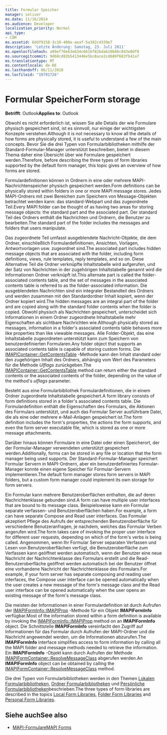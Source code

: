 ```yaml
---
title: Formular Speicher
manager: soliver
ms.date: 11/16/2014
ms.audience: Developer
localization_priority: Normal
api_type:
- COM
ms.assetid: 6ddf9158-3c10-408a-aeaf-5a382c4339e7
description: 'Letzte Änderung: Samstag, 23. Juli 2011'
ms.openlocfilehash: a99ef76e63e634c661bf82bdab10b86c843e0df0
ms.sourcegitcommit: 9d60cd82b5413446e5bc8ace2cd689f683fb41a7
ms.translationtype: MT
ms.contentlocale: de-DE
ms.lasthandoff: 06/11/2018
ms.locfileid: "19791726"
---
```

# <a name="form-storage"></a><span data-ttu-id="f1286-103">Formular Speicher</span><span class="sxs-lookup"><span data-stu-id="f1286-103">Form storage</span></span>

<span data-ttu-id="f1286-104">**Betrifft**: Outlook</span><span class="sxs-lookup"><span data-stu-id="f1286-104">**Applies to**: Outlook</span></span> 
  
<span data-ttu-id="f1286-105">Obwohl es nicht erforderlich ist, wissen Sie alle Details der wie Formulare physisch gespeichert sind, ist es sinnvoll, nur einige der wichtigsten Konzepte verstehen.</span><span class="sxs-lookup"><span data-stu-id="f1286-105">Although it is not necessary to know all the details of how forms are physically stored, it is useful to understand a few of the main concepts.</span></span> <span data-ttu-id="f1286-106">Bevor Sie die drei Typen von Formularbibliotheken mithilfe der Standard-Formular-Manager unterstützt beschreiben, bietet in diesem Thema daher eine Übersicht über wie Formulare gespeichert werden.</span><span class="sxs-lookup"><span data-stu-id="f1286-106">Therefore, before describing the three types of form libraries supported by the default form manager, this topic gives an overview of how forms are stored.</span></span>
  
<span data-ttu-id="f1286-107">Formulardefinitionen können in Ordnern in eine oder mehrere MAPI-Nachrichtenspeicher physisch gespeichert werden.</span><span class="sxs-lookup"><span data-stu-id="f1286-107">Form definitions can be physically stored within folders in one or more MAPI message stores.</span></span> <span data-ttu-id="f1286-108">Jedes MAPI-Ordners mit zwei Bereichen zum Speichern von Message-Objekten betrachtet werden kann: das standard-Webpart und das zugeordnete Teil.</span><span class="sxs-lookup"><span data-stu-id="f1286-108">Every MAPI folder can be thought of as having two areas for storing message objects: the standard part and the associated part.</span></span> <span data-ttu-id="f1286-109">Der standard Teil des Ordners enthält die Nachrichten und Ordnern, die Benutzer zu bearbeiten.</span><span class="sxs-lookup"><span data-stu-id="f1286-109">The standard part of the folder includes the messages and folders that users manipulate.</span></span>
  
<span data-ttu-id="f1286-110">Das zugeordnete Teil umfasst ausgeblendete Nachricht-Objekte, die dem Ordner, einschließlich Formulardefinitionen, Ansichten, Vorlagen, Antwortvorlagen usw. zugeordnet sind.</span><span class="sxs-lookup"><span data-stu-id="f1286-110">The associated part includes hidden message objects that are associated with the folder, including form definitions, views, rule templates, reply templates, and so on.</span></span> <span data-ttu-id="f1286-111">Diese Alternative Teil die Ordner verknüpfte Inhaltstabelle wird aufgerufen, und der Satz von Nachrichten in der zugehörigen Inhaltstabelle genannt wird die Informationen Ordner verknüpft ist.</span><span class="sxs-lookup"><span data-stu-id="f1286-111">This alternate part is called the folder-associated contents table, and the set of messages in the associated contents table is referred to as the folder-associated information.</span></span> <span data-ttu-id="f1286-112">Die ausgeblendeten Nachrichten sind ein integraler Bestandteil des Ordners und werden zusammen mit den Standardordner Inhalt kopiert, wenn der Ordner kopiert wird.</span><span class="sxs-lookup"><span data-stu-id="f1286-112">The hidden messages are an integral part of the folder and are copied along with the standard folder contents when the folder is copied.</span></span> <span data-ttu-id="f1286-113">Obwohl physisch als Nachrichten gespeichert, unterscheidet sich Informationen in einem Ordner zugeordnete Inhaltstabelle mehr Eigenschaften als sichtbare Nachrichten wie.</span><span class="sxs-lookup"><span data-stu-id="f1286-113">Although physically stored as messages, information in a folder's associated contents table behaves more like properties than like viewable messages.</span></span> <span data-ttu-id="f1286-114">Alle Folder-Objekt, das eine Inhaltstabelle zugeordneten unterstützt kann zum Speichern von benutzerdefinierten Formularen.</span><span class="sxs-lookup"><span data-stu-id="f1286-114">Any folder object that supports an associated contents table is capable of storing custom forms.</span></span> <span data-ttu-id="f1286-115">Die [IMAPIContainer::GetContentsTable](imapicontainer-getcontentstable.md) -Methode kann den Inhalt standard oder den zugehörigen Inhalt des Ordners, abhängig vom Wert des Parameters für die Methode _Ulflags_ zurückgeben.</span><span class="sxs-lookup"><span data-stu-id="f1286-115">The [IMAPIContainer::GetContentsTable](imapicontainer-getcontentstable.md) method can return either the standard contents or the associated contents of the folder, depending on the value of the method's  _ulflags_ parameter.</span></span> 
  
<span data-ttu-id="f1286-116">Besteht aus eine Formularbibliothek Formulardefinitionen, die in einem Ordner zugeordnete Inhaltstabelle gespeichert.</span><span class="sxs-lookup"><span data-stu-id="f1286-116">A form library consists of form definitions stored in a folder's associated contents table.</span></span> <span data-ttu-id="f1286-117">Die Formulardefinition enthält die Eigenschaften des Formulars, die Aktionen des Formulars unterstützt, und auch das Formular Server ausführbare Datei, die als eine oder mehrere e-Mail-Anlagen gespeichert ist.</span><span class="sxs-lookup"><span data-stu-id="f1286-117">The form definition includes the form's properties, the actions the form supports, and even the form server executable file, which is stored as one or more message attachments.</span></span>
  
<span data-ttu-id="f1286-118">Darüber hinaus können Formulare in eine Datei oder einen Speicherort, der der Formular-Manager verwendeten unterstützt gespeichert werden.</span><span class="sxs-lookup"><span data-stu-id="f1286-118">Additionally, forms can be stored in any file or location that the form manager being used supports.</span></span> <span data-ttu-id="f1286-119">Der Standard-Formular-Manager speichert Formular Servern in MAPI-Ordnern, aber ein benutzerdefiniertes Formular-Manager konnte einen eigene Speicher für Formular-Servern implementieren.</span><span class="sxs-lookup"><span data-stu-id="f1286-119">The default form manager stores form servers in MAPI folders, but a custom form manager could implement its own storage for form servers.</span></span>
  
<span data-ttu-id="f1286-120">Ein Formular kann mehrere Benutzeroberflächen enthalten, die auf deren Nachrichtenklasse gebunden sind.</span><span class="sxs-lookup"><span data-stu-id="f1286-120">A form can have multiple user interfaces that are bound to its message class.</span></span> <span data-ttu-id="f1286-121">Beispielsweise kann ein Formular separate verfassen- und Benutzeroberflächen haben.</span><span class="sxs-lookup"><span data-stu-id="f1286-121">For example, a form can have separate Compose and Read user interfaces.</span></span> <span data-ttu-id="f1286-122">Das Formular akzeptiert Pflege des Aufrufs der entsprechenden Benutzeroberfläche für verschiedene Benutzeranfragen, je nachdem, welches das Formular Verben angerufen wird.</span><span class="sxs-lookup"><span data-stu-id="f1286-122">The form takes care of invoking the proper user interface for different user requests, depending on which of the form's verbs is being called.</span></span> <span data-ttu-id="f1286-123">Angenommen, wenn Ihr Formular Server separaten Verfassen und Lesen von Benutzeroberflächen verfügt, die Benutzeroberfläche zum Verfassen kann geöffnet werden automatisch, wenn der Benutzer eine neue Nachricht der Nachrichtenklasse des Formulars erstellt und die Read-Benutzeroberfläche geöffnet werden automatisch bei der Benutzer öffnet eine vorhandene Nachricht der Nachrichtenklasse des Formulars.</span><span class="sxs-lookup"><span data-stu-id="f1286-123">For example, if your form server has separate composing and reading user interfaces, the Compose user interface can be opened automatically when the user creates a new message of the form's message class and the Read user interface can be opened automatically when the user opens an existing message of the form's message class.</span></span>
  
<span data-ttu-id="f1286-124">Die meisten der Informationen in einer Formulardefinition ist durch Aufrufen der [IMAPIFormInfo::IMAPIProp](imapiforminfoimapiprop.md) -Methode für ein Objekt **IMAPIFormInfo** verfügbar.</span><span class="sxs-lookup"><span data-stu-id="f1286-124">Most of the information stored within a form definition is available by invoking the [IMAPIFormInfo::IMAPIProp](imapiforminfoimapiprop.md) method on an **IMAPIFormInfo** object.</span></span> <span data-ttu-id="f1286-125">Die Schnittstelle **IMAPIFormInfo** vereinfacht den Zugriff auf Informationen für das Formular durch Aufrufen der MAPI-Ordner und die Nachricht angewendet werden, um die Informationen abzurufen.</span><span class="sxs-lookup"><span data-stu-id="f1286-125">The **IMAPIFormInfo** interface simplifies access to form information by calling all the MAPI folder and message methods needed to retrieve the information.</span></span> <span data-ttu-id="f1286-126">Ein **IMAPIFormInfo** -Objekt kann durch Aufrufen der Methode [IMAPIFormContainer::ResolveMessageClass](imapiformcontainer-resolvemessageclass.md) abgerufen werden.</span><span class="sxs-lookup"><span data-stu-id="f1286-126">An **IMAPIFormInfo** object can be obtained by calling the [IMAPIFormContainer::ResolveMessageClass](imapiformcontainer-resolvemessageclass.md) method.</span></span> 
  
<span data-ttu-id="f1286-127">Die drei Typen von Formularbibliotheken werden in den Themen [Lokalen Formularbibliotheken](local-form-libraries.md), [Ordner Formularbibliotheken](folder-form-libraries.md) und [Persönliche Formularbibliotheken](personal-form-libraries.md)beschrieben.</span><span class="sxs-lookup"><span data-stu-id="f1286-127">The three types of form libraries are described in the topics [Local Form Libraries](local-form-libraries.md), [Folder Form Libraries](folder-form-libraries.md) and [Personal Form Libraries](personal-form-libraries.md).</span></span>
  
## <a name="see-also"></a><span data-ttu-id="f1286-128">Siehe auch</span><span class="sxs-lookup"><span data-stu-id="f1286-128">See also</span></span>

- [<span data-ttu-id="f1286-129">MAPI-Formulare</span><span class="sxs-lookup"><span data-stu-id="f1286-129">MAPI Forms</span></span>](mapi-forms.md)

